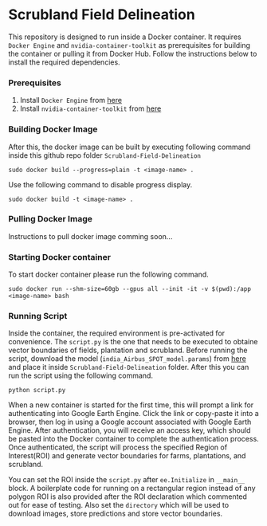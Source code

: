 # Scrubland Field Delineation
This repository is designed to run inside a Docker container. It requires `Docker Engine` and `nvidia-container-toolkit` as prerequisites for building the container or pulling it from Docker Hub. Follow the instructions below to install the required dependencies.

### Prerequisites
1. Install `Docker Engine` from [here](https://docs.docker.com/engine/install/)
2. Install `nvidia-container-toolkit` from [here](https://docs.nvidia.com/datacenter/cloud-native/container-toolkit/latest/install-guide.html)

### Building Docker Image
After this, the docker image can be built by executing following command inside this github repo folder `Scrubland-Field-Delineation`

`sudo docker build --progress=plain -t <image-name> .`

Use the following command to disable progress display.

`sudo docker build -t <image-name> .`

### Pulling Docker Image
Instructions to pull docker image comming soon...

### Starting Docker container
To start docker container please run the following command.

`sudo docker run --shm-size=60gb --gpus all --init -it -v $(pwd):/app <image-name> bash`

### Running Script
Inside the container, the required environment is pre-activated for convenience. The `script.py` is the one that needs to be executed to obtaine vector boundaries of fields, plantation and scrubland. Before running the script, download the model (`india_Airbus_SPOT_model.params`) from [here](https://zenodo.org/records/7315090) and place it inside `Scrubland-Field-Delineation` folder. After this you can run the script using the following command.

`python script.py`

When a new container is started for the first time, this will prompt a link for authenticating into Google Earth Engine. Click the link or copy-paste it into a browser, then log in using a Google account associated with Google Earth Engine. After authentication, you will receive an access key, which should be pasted into the Docker container to complete the authentication process. Once authenticated, the script will process the specified Region of Interest(ROI) and generate vector boundaries for farms, plantations, and scrubland.

You can set the ROI inside the `script.py` after `ee.Initialize` in `__main__` block. A boilerplate code for running on a rectangular region instead of any polygon ROI is also provided after the ROI declaration which commented out for ease of testing. Also set the `directory` which will be used to download images, store predictions and store vector boundaries.
